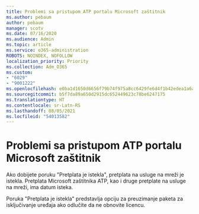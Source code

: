 ```yaml
---
title: Problemi sa pristupom ATP portalu Microsoft zaštitnik
ms.author: pebaum
author: pebaum
manager: scotv
ms.date: 07/16/2020
ms.audience: Admin
ms.topic: article
ms.service: o365-administration
ROBOTS: NOINDEX, NOFOLLOW
localization_priority: Priority
ms.collection: Adm_O365
ms.custom:
- "6029"
- "9001222"
ms.openlocfilehash: e0ba1d1650d6656f79b74f975a8cc6429fe6d4f1b42edea1a6a02b574d2af057
ms.sourcegitcommit: b5f7da89a650d2915dc652449623c78be6247175
ms.translationtype: HT
ms.contentlocale: sr-Latn-RS
ms.lasthandoff: 08/05/2021
ms.locfileid: "54013582"
---
```

# <a name="issues-accessing-the-microsoft-defender-atp-portal"></a>Problemi sa pristupom ATP portalu Microsoft zaštitnik

Ako dobijete poruku "Pretplata je istekla", pretplata na usluge na mreži je istekla. Pretplata Microsoft zaštitnika ATP, kao i druge pretplate na usluge na mreži, ima datum isteka.

Poruka "Pretplata je istekla" predstavlja opciju za preuzimanje paketa za isključivanje uređaja ako odlučite da ne obnovite licencu.